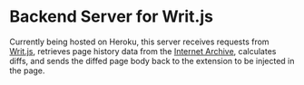 # Backend Server for Writ.js

Currently being hosted on Heroku, this server receives requests from [Writ.js](https://github.com/marleypancakes/writ/), retrieves page history data from the [Internet Archive](https://archive.org/), calculates diffs, and sends the diffed page body back to the extension to be injected in the page.
